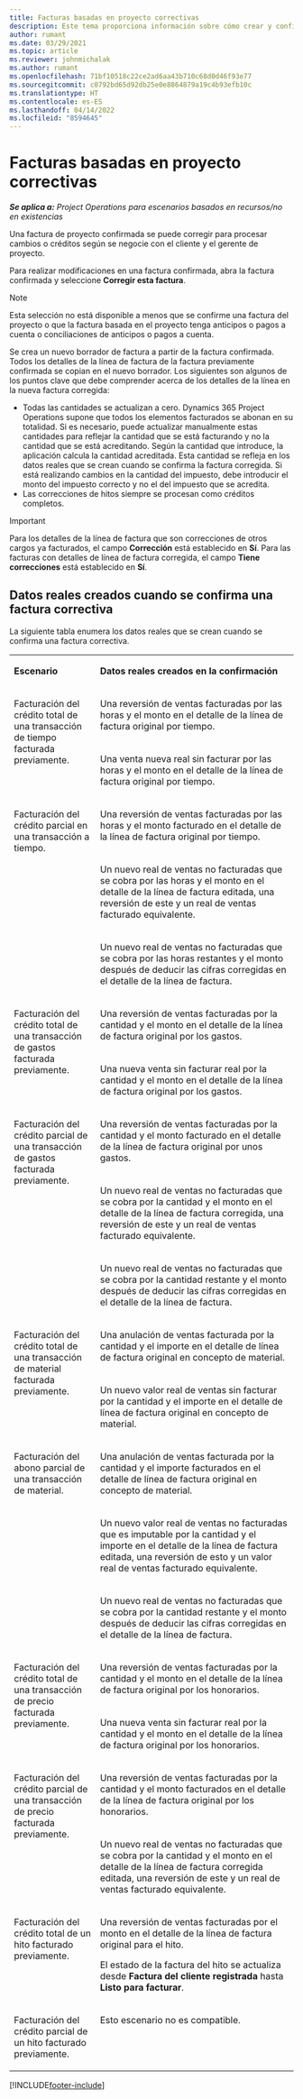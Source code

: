 ```yaml
---
title: Facturas basadas en proyecto correctivas
description: Este tema proporciona información sobre cómo crear y confirmar facturas basadas en proyectos correctivas en Project Operations.
author: rumant
ms.date: 03/29/2021
ms.topic: article
ms.reviewer: johnmichalak
ms.author: rumant
ms.openlocfilehash: 71bf10518c22ce2ad6aa43b710c68d0d46f93e77
ms.sourcegitcommit: c0792bd65d92db25e0e8864879a19c4b93efb10c
ms.translationtype: HT
ms.contentlocale: es-ES
ms.lasthandoff: 04/14/2022
ms.locfileid: "8594645"
---
```

# <a name="corrective-project-based-invoices"></a>Facturas basadas en proyecto correctivas

_**Se aplica a:** Project Operations para escenarios basados en recursos/no en existencias_

Una factura de proyecto confirmada se puede corregir para procesar cambios o créditos según se negocie con el cliente y el gerente de proyecto.

Para realizar modificaciones en una factura confirmada, abra la factura confirmada y seleccione **Corregir esta factura**. 

> [!NOTE]
> Esta selección no está disponible a menos que se confirme una factura del proyecto o que la factura basada en el proyecto tenga anticipos o pagos a cuenta o conciliaciones de anticipos o pagos a cuenta.

Se crea un nuevo borrador de factura a partir de la factura confirmada. Todos los detalles de la línea de factura de la factura previamente confirmada se copian en el nuevo borrador. Los siguientes son algunos de los puntos clave que debe comprender acerca de los detalles de la línea en la nueva factura corregida:

- Todas las cantidades se actualizan a cero. Dynamics 365 Project Operations supone que todos los elementos facturados se abonan en su totalidad. Si es necesario, puede actualizar manualmente estas cantidades para reflejar la cantidad que se está facturando y no la cantidad que se está acreditando. Según la cantidad que introduce, la aplicación calcula la cantidad acreditada. Esta cantidad se refleja en los datos reales que se crean cuando se confirma la factura corregida. Si está realizando cambios en la cantidad del impuesto, debe introducir el monto del impuesto correcto y no el del impuesto que se acredita.
- Las correcciones de hitos siempre se procesan como créditos completos.


> [!IMPORTANT]
> Para los detalles de la línea de factura que son correcciones de otros cargos ya facturados, el campo **Corrección** está establecido en **Sí**. Para las facturas con detalles de línea de factura corregida, el campo **Tiene correcciones** está establecido en **Sí**.

## <a name="actuals-created-when-a-corrective-invoice-is-confirmed"></a>Datos reales creados cuando se confirma una factura correctiva

La siguiente tabla enumera los datos reales que se crean cuando se confirma una factura correctiva.

<table border="0" cellspacing="0" cellpadding="0">
    <tbody>
        <tr>
            <td width="216" valign="top">
                <p>
                    <strong>Escenario</strong>
                </p>
            </td>
            <td width="808" valign="top">
                <p>
                    <strong>Datos reales creados en la confirmación</strong>
                </p>
            </td>
        </tr>
        <tr>
            <td width="216" rowspan="2" valign="top">
                <p>
Facturación del crédito total de una transacción de tiempo facturada previamente.
                </p>
            </td>
            <td width="408" valign="top">
                <p>
Una reversión de ventas facturadas por las horas y el monto en el detalle de la línea de factura original por tiempo.
                </p>
            </td>
        </tr>
        <tr>
            <td width="408" valign="top">
                <p>
Una venta nueva real sin facturar por las horas y el monto en el detalle de la línea de factura original por tiempo.
                </p>
            </td>
        </tr>
        <tr>
            <td width="216" rowspan="3" valign="top">
                <p>
Facturación del crédito parcial en una transacción a tiempo.
                </p>
            </td>
            <td width="408" valign="top">
                <p>
Una reversión de ventas facturadas por las horas y el monto facturado en el detalle de la línea de factura original por tiempo.
                </p>
            </td>
        </tr>
        <tr>
            <td width="408" valign="top">
                <p>
Un nuevo real de ventas no facturadas que se cobra por las horas y el monto en el detalle de la línea de factura editada, una reversión de este y un real de ventas facturado equivalente.
                </p>
            </td>
        </tr>
        <tr>
            <td width="408" valign="top">
                <p>
Un nuevo real de ventas no facturadas que se cobra por las horas restantes y el monto después de deducir las cifras corregidas en el detalle de la línea de factura.
                </p>
            </td>
        </tr>
        <tr>
            <td width="216" rowspan="2" valign="top">
                <p>
Facturación del crédito total de una transacción de gastos facturada previamente.
                </p>
            </td>
            <td width="408" valign="top">
                <p>
Una reversión de ventas facturadas por la cantidad y el monto en el detalle de la línea de factura original por los gastos.
                </p>
            </td>
        </tr>
        <tr>
            <td width="408" valign="top">
                <p>
Una nueva venta sin facturar real por la cantidad y el monto en el detalle de la línea de factura original por los gastos.
                </p>
            </td>
        </tr>
        <tr>
            <td width="216" rowspan="3" valign="top">
                <p>
Facturación del crédito parcial de una transacción de gastos facturada previamente.
                </p>
            </td>
            <td width="408" valign="top">
                <p>
Una reversión de ventas facturadas por la cantidad y el monto facturado en el detalle de la línea de factura original por unos gastos.
                </p>
            </td>
        </tr>
        <tr>
            <td width="408" valign="top">
                <p>
Un nuevo real de ventas no facturadas que se cobra por la cantidad y el monto en el detalle de la línea de factura corregida, una reversión de este y un real de ventas facturado equivalente.
                </p>
            </td>
        </tr>
        <tr>
            <td width="408" valign="top">
                <p>
Un nuevo real de ventas no facturadas que se cobra por la cantidad restante y el monto después de deducir las cifras corregidas en el detalle de la línea de factura.
                </p>
            </td>
        </tr>
                <tr>
            <td width="216" rowspan="2" valign="top">
                <p>
Facturación del crédito total de una transacción de material facturada previamente.
                </p>
            </td>
            <td width="408" valign="top">
                <p>
Una anulación de ventas facturada por la cantidad y el importe en el detalle de línea de factura original en concepto de material.
                </p>
            </td>
        </tr>
        <tr>
            <td width="408" valign="top">
                <p>
Un nuevo valor real de ventas sin facturar por la cantidad y el importe en el detalle de línea de factura original en concepto de material.
                </p>
            </td>
        </tr>
        <tr>
            <td width="216" rowspan="3" valign="top">
                <p>
Facturación del abono parcial de una transacción de material.
                </p>
            </td>
            <td width="408" valign="top">
                <p>
Una anulación de ventas facturada por la cantidad y el importe facturados en el detalle de línea de factura original en concepto de material.
                </p>
            </td>
        </tr>
        <tr>
            <td width="408" valign="top">
                <p>
Un nuevo valor real de ventas no facturadas que es imputable por la cantidad y el importe en el detalle de la línea de factura editada, una reversión de esto y un valor real de ventas facturado equivalente.
                </p>
            </td>
        </tr>
        <tr>
            <td width="408" valign="top">
                <p>
Un nuevo real de ventas no facturadas que se cobra por la cantidad restante y el monto después de deducir las cifras corregidas en el detalle de la línea de factura.
                </p>
            </td>
        </tr>
        <tr>
            <td width="216" rowspan="2" valign="top">
                <p>
Facturación del crédito total de una transacción de precio facturada previamente.
                </p>
            </td>
            <td width="408" valign="top">
                <p>
Una reversión de ventas facturadas por la cantidad y el monto en el detalle de la línea de factura original por los honorarios.
                </p>
            </td>
        </tr>
        <tr>
            <td width="408" valign="top">
                <p>
Una nueva venta sin facturar real por la cantidad y el monto en el detalle de la línea de factura original por los honorarios.
                </p>
            </td>
        </tr>
        <tr>
            <td width="216" rowspan="2" valign="top">
                <p>
Facturación del crédito parcial de una transacción de precio facturada previamente.
                </p>
            </td>
            <td width="408" valign="top">
                <p>
Una reversión de ventas facturadas por la cantidad y el monto facturados en el detalle de la línea de factura original por los honorarios.
                </p>
            </td>
        </tr>
        <tr>
            <td width="408" valign="top">
                <p>
Un nuevo real de ventas no facturadas que se cobra por la cantidad y el monto en el detalle de la línea de factura corregida editada, una reversión de este y un real de ventas facturado equivalente.
                </p>
            </td>
        </tr>
        <tr>
            <td width="216" valign="top">
                <p>
Facturación del crédito total de un hito facturado previamente.
                </p>
            </td>
            <td width="408" valign="top">
                <p>
Una reversión de ventas facturadas por el monto en el detalle de la línea de factura original para el hito.
                </p>
                <p>
El estado de la factura del hito se actualiza desde <b>Factura del cliente registrada</b> hasta <b>Listo para facturar</b>.
                </p>
            </td>
        </tr>
        <tr>
            <td width="216" valign="top">
                <p>
Facturación del crédito parcial de un hito facturado previamente.
                </p>
            </td>
            <td width="408" valign="top">
                <p>
Esto escenario no es compatible.
                </p>
            </td>
        </tr>       
    </tbody>
</table>


[!INCLUDE[footer-include](../includes/footer-banner.md)]
